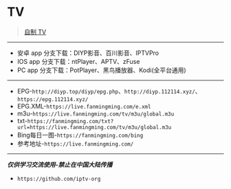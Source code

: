 # TV

> [自制 TV](https://github.com/fanmingming/live)

---

* 安卓 app 分支下载：DIYP影音、百川影音、IPTVPro
* IOS app 分支下载：ntPlayer、APTV、zFuse
* PC app 分支下载：PotPlayer、黑鸟播放器、Kodi(全平台通用)

---

* EPG-`http://diyp.top/diyp/epg.php`、`http://diyp.112114.xyz/`、`https://epg.112114.xyz/`
* EPG.XML-`https://live.fanmingming.com/e.xml`
* m3u-`https://live.fanmingming.com/tv/m3u/global.m3u`
* txt-`https://fanmingming.com/txt?url=https://live.fanmingming.com/tv/m3u/global.m3u`
* Bing每日一图-`https://fanmingming.com/bing`
* 参考地址-`https://live.fanmingming.com/`

---

***仅供学习交流使用-禁止在中国大陆传播***

* `https://github.com/iptv-org`
